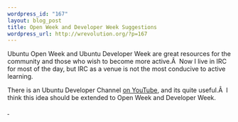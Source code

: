 ```yaml
--- 
wordpress_id: "167"
layout: blog_post
title: Open Week and Developer Week Suggestions
wordpress_url: http://wrevolution.org/?p=167
---
```

Ubuntu Open Week and Ubuntu Developer Week are great resources for the community and those who wish to become more active.Â  Now I live in IRC for most of the day, but IRC as a venue is not the most conducive to active learning.

There is an Ubuntu Developer Channel <a href="http://www.youtube.com/user/ubuntudevelopers">on YouTube</a>, and its quite useful.Â  I think this idea should be extended to Open Week and Developer Week.

<a href="http://brainstorm.ubuntu.com/idea/17503/">
<img src="http://brainstorm.ubuntu.com/idea/17503/image/1/" alt="" />
</a>

<a href="http://brainstorm.ubuntu.com/idea/17502/">
<img src="http://brainstorm.ubuntu.com/idea/17502/image/1/" alt="" />
</a>

